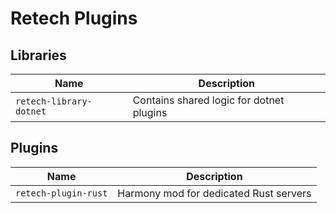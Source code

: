 # Retech Plugins

## Libraries

| Name                    | Description                              |
| ----------------------- | ---------------------------------------- |
| `retech-library-dotnet` | Contains shared logic for dotnet plugins |

## Plugins

| Name                 | Description                            |
| -------------------- | -------------------------------------- |
| `retech-plugin-rust` | Harmony mod for dedicated Rust servers |
